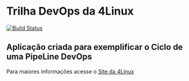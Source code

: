 # Trilha DevOps da 4Linux

<!-- Altere a Flag abaixo com sua URL do Travis -->
[![Build Status](https://travis-ci.org/deivid123-skcet/DevOpsLab-HelloWorld.svg?branch=master)](https://travis-ci.org/deivid123-skcet/DevOpsLab-HelloWorld)

## Aplicação criada para exemplificar o Ciclo de uma PipeLine DevOps


Para maiores informações acesse o [Site da 4Linux](https://www.4linux.com.br/cursos/devops)
